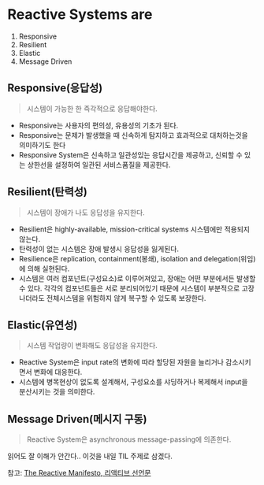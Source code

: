# Reactive Systems are

1. Responsive
2. Resilient
3. Elastic
4. Message Driven

## Responsive(응답성)

> 시스템이 가능한 한 즉각적으로 응답해야한다.

- Responsive는 사용자의 편의성, 유용성의 기초가 된다.
- Responsive는 문제가 발생했을 때 신속하게 탐지하고 효과적으로 대처하는것을 의미하기도 한다
- Responsive System은 신속하고 일관성있는 응답시간을 제공하고, 신뢰할 수 있는 상한선을 설정하여 일관된 서비스품질을 제공한다.

## Resilient(탄력성)

> 시스템이 장애가 나도 응답성을 유지한다.

- Resilient은 highly-available, mission-critical systems 시스템에만 적용되지 않는다.
- 탄력성이 없는 시스템은 장애 발생시 응답성을 잃게된다.
- Resilience은 replication, containment(봉쇄), isolation and delegation(위임)에 의해 실현된다. 
- 시스템은 여러 컴포넌트(구성요소)로 이루어져있고, 장애는 어떤 부분에서든 발생할 수 있다. 각각의 컴포넌트들은 서로 분리되어있기 때문에 시스템이 부분적으로 고장나더라도 전체시스템을 위험하지 않게 복구할 수 있도록 보장한다.

## Elastic(유연성)

> 시스템 작업량이 변화해도 응답성을 유지한다.

- Reactive System은 input rate의 변화에 따라 할당된 자원을 늘리거나 감소시키면서 변화에 대응한다.
- 시스템에 병목현상이 없도록 설계해서, 구성요소를 샤딩하거나 복제해서 input을 분산시키는 것을 의미한다.

## Message Driven(메시지 구동)

> Reactive System은  asynchronous message-passing에 의존한다.

읽어도 잘 이해가 안간다.. 이것을 내일 TIL 주제로 삼겠다.

참고: [The Reactive Manifesto, 리액티브 선언문](https://www.reactivemanifesto.org/)
